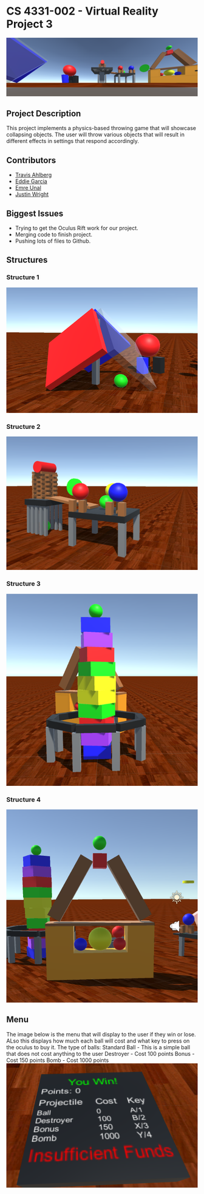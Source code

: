 # CS 4331-002 - Virtual Reality Project 3

![alt text](https://github.com/ahlbergta/VR3/blob/oculus/images/example.PNG)

## Project Description

This project implements a physics-based throwing game that will showcase collapsing objects. The user will throw various objects that will result in different effects in settings that respond accordingly.


## Contributors

* [Travis Ahlberg](https:github.com/ahlbergta)
* [Eddie Garcia](https:github.com/gar37012)
* [Emre Unal](https:github.com/emreunal93)	
* [Justin Wright](http:github.com/justinmwright)


## Biggest Issues 

* Trying to get the Oculus Rift work for our project.
* Merging code to finish project.
* Pushing lots of files to Github.

## Structures

### Structure 1
![alt text](https://github.com/ahlbergta/VR3/blob/oculus/images/Structure1.PNG)

### Structure 2
![alt text](https://github.com/ahlbergta/VR3/blob/oculus/images/Structure2.PNG)

### Structure 3
![alt text](https://github.com/ahlbergta/VR3/blob/oculus/images/Structure3.PNG)

### Structure 4
![alt text](https://github.com/ahlbergta/VR3/blob/oculus/images/Structure4.PNG)

## Menu

The image below is the menu that will display to the user if they win or lose. ALso this displays how much each ball will cost and what key to press on the oculus to buy it. 
The type of balls:
Standard Ball - This is a simple ball that does not cost anything to the user
Destroyer - Cost 100 points
Bonus - Cost 150 points
Bomb - Cost 1000 points
![alt text](https://github.com/ahlbergta/VR3/blob/oculus/images/Menu.PNG)
